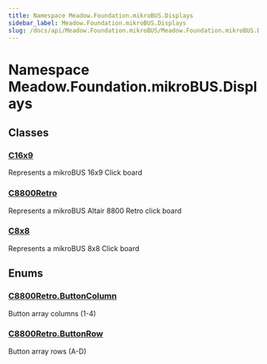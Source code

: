 ```yaml
---
title: Namespace Meadow.Foundation.mikroBUS.Displays
sidebar_label: Meadow.Foundation.mikroBUS.Displays
slug: /docs/api/Meadow.Foundation.mikroBUS/Meadow.Foundation.mikroBUS.Displays
---
```

# Namespace Meadow.Foundation.mikroBUS.Displays
## Classes
### [C16x9](../Meadow.Foundation.mikroBUS.Displays/C16x9)
Represents a mikroBUS 16x9 Click board
### [C8800Retro](../Meadow.Foundation.mikroBUS.Displays/C8800Retro)
Represents a mikroBUS Altair 8800 Retro click board
### [C8x8](../Meadow.Foundation.mikroBUS.Displays/C8x8)
Represents a mikroBUS 8x8 Click board
## Enums
### [C8800Retro.ButtonColumn](../Meadow.Foundation.mikroBUS.Displays/C8800Retro.ButtonColumn)
Button array columns (1-4)
### [C8800Retro.ButtonRow](../Meadow.Foundation.mikroBUS.Displays/C8800Retro.ButtonRow)
Button array rows (A-D)
